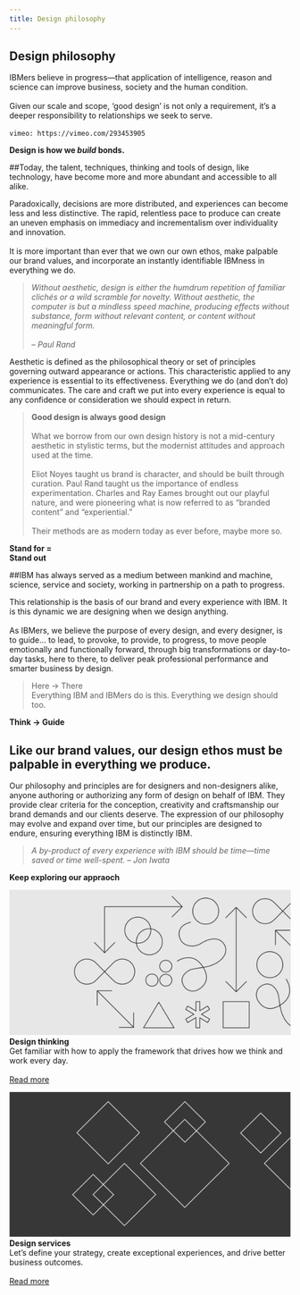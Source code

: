 ```yaml
---
title: Design philosophy
---
```


<grid background="black">
<column lg="7">

## **Design philosophy**

<p size="md">IBMers believe in progress—that application of intelligence, reason and science can improve business, society and the human condition.<br><br>Given our scale and scope, ‘good design’ is not only a requirement, it’s a deeper responsibility to relationships we seek to serve.</p>

</column>
<column lg="9">

`vimeo: https://vimeo.com/293453905`

</column>
</grid>
<grid background="gray-10">
<column lg="4">

**Design is how we _build_ bonds.**

</column>
<column lg="8">

##Today, the talent, techniques, thinking and tools of design, like technology, have become more and more abundant and accessible to all alike.

</column>
<column lg="8" offset_lg="4">

<p size="md">Paradoxically, decisions are more distributed, and experiences can become less and less distinctive. The rapid, relentless pace to produce can create an uneven emphasis on immediacy and incrementalism over individuality and innovation.<br><br>It is more important than ever that we own our own ethos, make palpable our brand values, and incorporate an instantly identifiable IBMness in everything we do.</p>

> _Without aesthetic, design is either the humdrum repetition of familiar clichés or a wild scramble for novelty. Without aesthetic, the computer is but a mindless speed machine, producing effects without substance, form without relevant content, or content without meaningful form. <br><br>– Paul Rand_

<p size="md">Aesthetic is defined as the philosophical theory or set of principles governing outward appearance or actions. This characteristic applied to any experience is essential to its effectiveness. Everything we do (and don’t do) communicates. The care and craft we put into every experience is equal to any confidence or consideration we should expect in return.</p>

</column>

<column lg="3" offset_lg="1">

> **Good design is always good design** <br><br>What we borrow from our own design history is not a mid-century aesthetic in stylistic terms, but the modernist attitudes and approach used at the time.<br><br>Eliot Noyes taught us brand is character, and should be built through curation. Paul Rand taught us the importance of endless experimentation. Charles and Ray Eames brought out our playful nature, and were pioneering what is now referred to as “branded content” and “experiential.”<br><br>Their methods are as modern today as ever before, maybe more so.

</column>
</grid>
<grid background="gray-10">
<column lg="4">

**Stand for = <br> Stand out**

</column>
<column lg="8">

##IBM has always served as a medium between mankind and machine, science, service and society, working in partnership on a path to progress.

</column>
<column lg="8" offset_lg="4">

<p size="md"> This relationship is the basis of our brand and every experience with IBM. It is this dynamic we are designing when we design anything.<br><br>As IBMers, we believe the purpose of every design, and every designer, is to guide… to lead, to provoke, to provide, to progress, to move people emotionally and functionally forward, through big transformations or day-to-day tasks, here to there, to deliver peak professional performance and smarter business by design.</p>
</column>
<column lg="3" offset_lg="1">

> Here → There<br>Everything IBM and IBMers do is this. Everything we design should too.

</column>
</grid>
<grid background="gray-10">
<column lg="4">

**Think → Guide**

</column>
<column lg="8">

## Like our brand values, our design ethos must be palpable in everything we produce.

</column>
<column lg="8" offset_lg="4">

<p size="md"> Our philosophy and principles are for designers and non-designers alike, anyone authoring or authorizing any form of design on behalf of IBM. They provide clear criteria for the conception, creativity and craftsmanship our brand demands and our clients deserve. The expression of our philosophy may evolve and expand over time, but our principles are designed to endure, ensuring everything IBM is distinctly IBM.</p>

</column>
<column lg="3" offset_lg="1">

> _A by-product of every experience with IBM should be time—time saved or time well-spent._
> _– Jon Iwata_

</column>
</grid>
<grid background="gray-10">
<column lg="8">

**Keep exploring our appraoch**

</column>
<column lg="4">

![](../images/design1.svg)
**Design thinking**<br>
Get familiar with how to apply the framework that drives how we think and work every day. <br><br>[Read more](#)

</column>
<column lg="4">

![](../images/design2.svg)
**Design services**<br>
Let’s define your strategy, create exceptional experiences, and drive better business outcomes.<br><br>[Read more](#)

</column>
</grid>